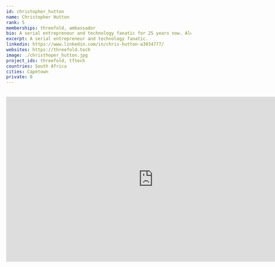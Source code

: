 ```yaml
---
id: christopher_hutton
name: Christopher Hutton
rank: 5
memberships: threefold, ambassador
bio: A serial entrepreneur and technology fanatic for 25 years now. Always researching tech trends and looking for new technologies to introduce to Africa.
excerpt: A serial entrepreneur and technology fanatic.
linkedin: https://www.linkedin.com/in/chris-hutton-a3034777/
websites: https://threefold.tech
image: ./christhoper_hutton.jpg
project_ids: threefold, tftech
countries: South Africa
cities: Capetown
private: 0
---
```


<BR>

<iframe src="https://player.vimeo.com/video/" width="800" height="450" frameborder="0" allow="autoplay; fullscreen" allowfullscreen></iframe>

<BR>
